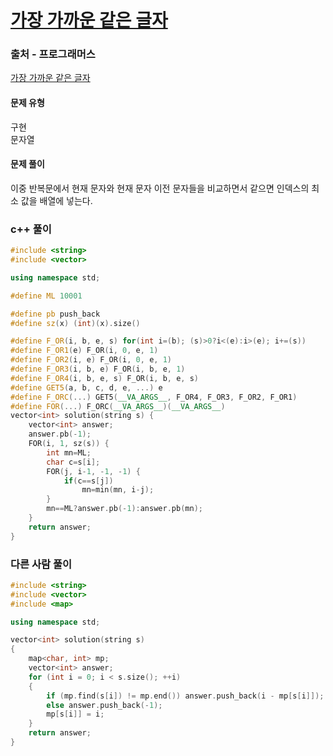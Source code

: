 # [가장 가까운 같은 글자](https://school.programmers.co.kr/learn/courses/30/lessons/142086)

### 출처 - 프로그래머스
[가장 가까운 같은 글자](https://school.programmers.co.kr/learn/courses/30/lessons/142086)

#### 문제 유형
구현  
문자열

#### 문제 풀이
이중 반복문에서 현재 문자와 현재 문자 이전 문자들을 비교하면서 같으면 인덱스의 최소 값을 배열에 넣는다.

### c++ 풀이
```c++
#include <string>
#include <vector>

using namespace std;

#define ML 10001

#define pb push_back
#define sz(x) (int)(x).size()

#define F_OR(i, b, e, s) for(int i=(b); (s)>0?i<(e):i>(e); i+=(s))
#define F_OR1(e) F_OR(i, 0, e, 1)
#define F_OR2(i, e) F_OR(i, 0, e, 1)
#define F_OR3(i, b, e) F_OR(i, b, e, 1)
#define F_OR4(i, b, e, s) F_OR(i, b, e, s)
#define GET5(a, b, c, d, e, ...) e
#define F_ORC(...) GET5(__VA_ARGS__, F_OR4, F_OR3, F_OR2, F_OR1)
#define FOR(...) F_ORC(__VA_ARGS__)(__VA_ARGS__)
vector<int> solution(string s) {
    vector<int> answer;    
    answer.pb(-1);
    FOR(i, 1, sz(s)) {
        int mn=ML;
        char c=s[i];
        FOR(j, i-1, -1, -1) {
            if(c==s[j])
                mn=min(mn, i-j);        
        }
        mn==ML?answer.pb(-1):answer.pb(mn);
    }
    return answer;
}
```

### 다른 사람 풀이
```c++
#include <string>
#include <vector>
#include <map>

using namespace std;

vector<int> solution(string s)
{
    map<char, int> mp;
    vector<int> answer;
    for (int i = 0; i < s.size(); ++i)
    {
        if (mp.find(s[i]) != mp.end()) answer.push_back(i - mp[s[i]]);
        else answer.push_back(-1);
        mp[s[i]] = i;
    }
    return answer;
}
```